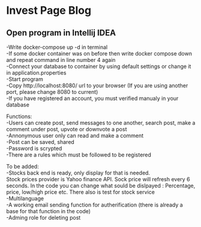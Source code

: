 # Invest Page Blog

## Open program in Intellij IDEA
-Write docker-compose up -d in terminal<br/>
-If some docker container was on before then write docker compose down and repeat command in line number 4 again<br/>
-Connect your database to container by using default settings or change it in application.properties<br/>
-Start program<br/>
-Copy http://localhost:8080/ url to your browser (If you are using another port, please change 8080 to current)<br/>
-If you have registered an account, you must verified manualy in your database<br/>

Functions:<br/>
-Users can create post, send messages to one another, search post, make a comment under post, upvote or downvote a post<br/>
-Annonymous user only can read and make a comment<br/>
-Post can be saved, shared<br/>
-Password is scrypted<br/>
-There are a rules which must be followed to be registered<br/>


To be added:<br/>
-Stocks back end is ready, only display for that is needed.<br/>
      Stock prices provider is Yahoo finance API. Sock price will refresh every 6 seconds. In the code you can change what sould be dislpayed : Percentage, price, low/high price etc.
       There also is test for stock service<br/>
-Multilanguage<br/>
-A working  email sending function for autherification (there is already a base for that function in the code)<br/>
-Adming role for deleting post <br/>
